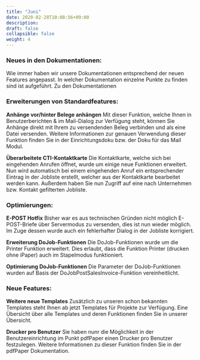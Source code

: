 ```yaml
---
title: "Juni"
date: 2020-02-28T10:08:56+09:00
description: 
draft: false
collapsible: false
weight: 4
---
```

### Neues in den Dokumentationen:

Wie immer haben wir unsere Dokumentationen entsprechend der neuen Features angepasst. In welcher Dokumentation einzelne Punkte zu finden sind ist aufgeführt.
Zu den Dokumentationen

### Erweiterungen von Standardfeatures:

**Anhänge vor/hinter Belege anhängen**
Mit dieser Funktion, welche Ihnen in Benutzerberichten & im Mail-Dialog zur Verfügung steht, können Sie Anhänge direkt mit Ihrem zu versendenden Beleg verbinden und als eine Datei versenden.
Weitere Informationen zur genauen Verwendung dieser Funktion finden Sie in der Einrichtungsdoku bzw. der Doku für das Mail Modul.

**Überarbeitete CTI-Kontaktkarte**
Die Kontaktkarte, welche sich bei eingehenden Anrufen öffnet, wurde um einige neue Funktionen erweitert. Nun wird automatisch bei einem eingehenden Anruf ein entsprechender Eintrag in der Jobliste erstellt, welcher aus der Kontaktkarte bearbeitet werden kann. Außerdem haben Sie nun Zugriff auf eine nach Unternehmen bzw. Kontakt gefilterten Jobliste.

### Optimierungen:

**E-POST Hotfix**
Bisher war es aus technischen Gründen nicht möglich E-POST-Briefe über Servermodus zu versenden, dies ist nun wieder möglich. Im Zuge dessen wurde auch ein fehlerhafter Dialog in der Jobliste korrigiert.

**Erweiterung DoJob-Funktionen**
Die DoJob-Funktionen wurde um die Printer Funktion erweitert. Dies erlaubt, dass die Funktion Printer (drucken ohne iPaper) auch im Stapelmodus funktioniert.

**Optimierung DoJob-Funktionen**
Die Parameter der DoJob-Funktionen wurden auf Basis der DoJobPostSalesInvoice-Funktion vereinheitlicht.

### Neue Features:

**Weitere neue Templates**
Zusätzlich zu unseren schon bekannten Templates steht Ihnen ab jetzt Templates für Projekte zur Verfügung.
Eine Übersicht über alle Templates und deren Funktionen finden Sie in unserer Übersicht.

**Drucker pro Benutzer**
Sie haben nunr die Möglichkeit in der Benutzereinrichtung im Punkt pdfPaper einen Drucker pro Benutzer festzulegen.
Weitere Informationen zu dieser Funktion finden Sie in der pdfPaper Dokumentation.